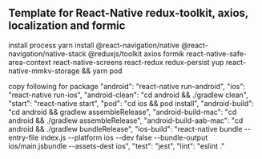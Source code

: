 ## Template for React-Native redux-toolkit, axios, localization and formic

install process
yarn install @react-navigation/native @react-navigation/native-stack @reduxjs/toolkit axios formik react-native-safe-area-context react-native-screens react-redux redux-persist yup react-native-mmkv-storage && yarn pod

copy following for package
    "android": "react-native run-android",
    "ios": "react-native run-ios",
    "android-clean": "cd android && ./gradlew clean",
    "start": "react-native start",
    "pod": "cd ios && pod install",
    "android-build": "cd android && gradlew assembleRelease",
    "android-build-mac": "cd android && ./gradlew assembleRelease",
    "android-build-aab-mac": "cd android && ./gradlew bundleRelease",
    "ios-build": "react-native bundle --entry-file index.js --platform ios --dev false --bundle-output ios/main.jsbundle --assets-dest ios",
    "test": "jest",
    "lint": "eslint ."
